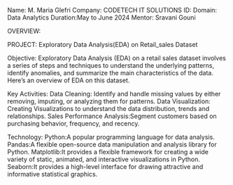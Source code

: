 Name: M. Maria Glefri
Company: CODETECH IT SOLUTIONS
ID:
Domain: Data Analytics
Duration:May to June 2024
Mentor: Sravani Gouni

OVERVIEW:

PROJECT: Exploratory Data Analysis(EDA) on Retail_sales Dataset

Objective:
   Exploratory Data Analysis (EDA) on a retail sales dataset involves a series of steps and techniques to understand the underlying patterns, identify anomalies, and summarize the main characteristics of the data. Here’s an overview of EDA on this dataset.

Key Activities:
  Data Cleaning: Identify and handle missing values by either removing, imputing, or analyzing them for patterns.
  Data Visualization: Creating Visualizations to understand the data distribution, trends and relationships.
  Sales Performance Analysis:Segment customers based on purchasing behavior, frequency, and recency.
  
Technology:
Python:A popular programming language for data analysis.
Pandas:A flexible open-source data manipulation and analysis library for Python.
Matplotlib:It provides a flexible framework for creating a wide variety of static, animated, and interactive visualizations in Python.
Seaborn:It provides a high-level interface for drawing attractive and informative statistical graphics.
